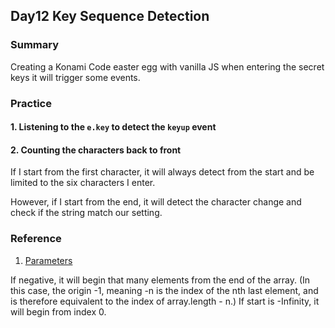 ## Day12 Key Sequence Detection

### Summary

Creating a Konami Code easter egg with vanilla JS when entering the secret keys it will trigger some events.

### Practice

#### 1. Listening to the `e.key` to detect the `keyup` event

#### 2. Counting the characters back to front

If I start from the first character, it will always detect from the start and be limited to the six characters I enter.

However, if I start from the end, it will detect the character change and check if the string match our setting.

### Reference

1. [Parameters](https://developer.mozilla.org/en-US/docs/Web/JavaScript/Reference/Global_Objects/Array/splice#parameters)

If negative, it will begin that many elements from the end of the array. (In this case, the origin -1, meaning -n is the index of the nth last element, and is therefore equivalent to the index of array.length - n.) If start is -Infinity, it will begin from index 0.